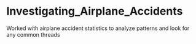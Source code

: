 # Investigating_Airplane_Accidents
Worked with airplane accident statistics to analyze patterns and look for any common threads

